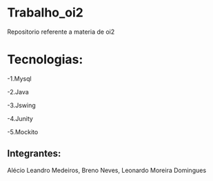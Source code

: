 # Trabalho_oi2
Repositorio referente a materia de oi2 

# Tecnologias:

-1.Mysql

-2.Java

-3.Jswing

-4.Junity 

-5.Mockito

## Integrantes:

Alécio Leandro Medeiros, Breno Neves, Leonardo Moreira Domingues


